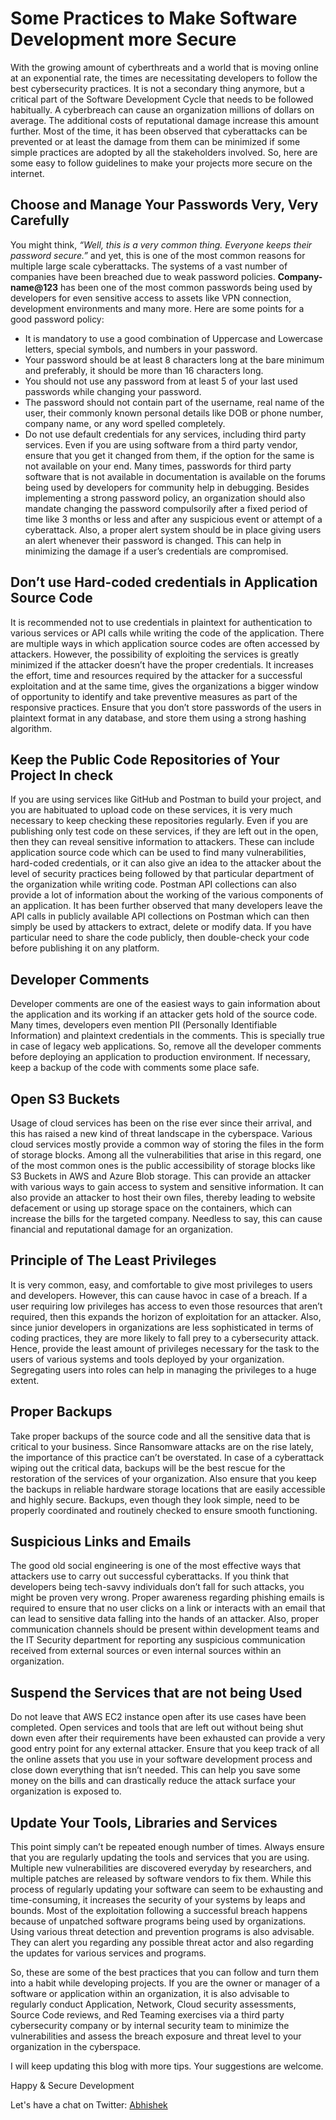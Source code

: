 # Some Practices to Make Software Development more Secure

With the growing amount of cyberthreats and a world that is moving online at an exponential rate, the times are necessitating developers to follow the best cybersecurity practices. It is not a secondary thing anymore, but a critical part of the Software Development Cycle that needs to be followed habitually. A cyberbreach can cause an organization millions of dollars on average. The additional costs of reputational damage increase this amount further. Most of the time, it has been observed that cyberattacks can be prevented or at least the damage from them can be minimized if some simple practices are adopted by all the stakeholders involved. So, here are some easy to follow guidelines to make your projects more secure on the internet.
## Choose and Manage Your Passwords Very, Very Carefully
You might think, _“Well, this is a very common thing. Everyone keeps their password secure.”_ and yet, this is one of the most common reasons for multiple large scale cyberattacks. The systems of a vast number of companies have been breached due to weak password policies. **Company-name@123** has been one of the most common passwords being used by developers for even sensitive access to assets like VPN connection, development environments and many more.
Here are some points for a good password policy:
- It is mandatory to use a good combination of Uppercase and Lowercase letters, special symbols, and numbers in your password.
- Your password should be at least 8 characters long at the bare minimum and preferably, it should be more than 16 characters long.
- You should not use any password from at least 5 of your last used passwords while changing your password.
- The password should not contain part of the username, real name of the user, their commonly known personal details like DOB or phone number, company name, or any word spelled completely.
- Do not use default credentials for any services, including third party services. Even if you are using software from a third party vendor, ensure that you get it changed from them, if the option for the same is not available on your end. Many times, passwords for third party software that is not available in documentation is available on the forums being used by developers for community help in debugging.
Besides implementing a strong password policy, an organization should also mandate changing the password compulsorily after a fixed period of time like 3 months or less and after any suspicious event or attempt of a cyberattack. Also, a proper alert system should be in place giving users an alert whenever their password is changed. This can help in minimizing the damage if a user’s credentials are compromised.

##	Don’t use Hard-coded credentials in Application Source Code
It is recommended not to use credentials in plaintext for authentication to various services or API calls while writing the code of the application. There are multiple ways in which application source codes are often accessed by attackers. However, the possibility of exploiting the services is greatly minimized if the attacker doesn’t have the proper credentials. It increases the effort, time and resources required by the attacker for a successful exploitation and at the same time, gives the organizations a bigger window of opportunity to identify and take preventive measures as part of the responsive practices. Ensure that you don’t store passwords of the users in plaintext format in any database, and store them using a strong hashing algorithm.

##	Keep the Public Code Repositories of Your Project In check
If you are using services like GitHub and Postman to build your project, and you are habituated to upload code on these services, it is very much necessary to keep checking these repositories regularly. Even if you are publishing only test code on these services, if they are left out in the open, then they can reveal sensitive information to attackers. These can include application source code which can be used to find many vulnerabilities, hard-coded credentials, or it can also give an idea to the attacker about the level of security practices being followed by that particular department of the organization while writing code.
Postman API collections can also provide a lot of information about the working of the various components of an application. It has been further observed that many developers leave the API calls in publicly available API collections on Postman which can then simply be used by attackers to extract, delete or modify data.
If you have particular need to share the code publicly, then double-check your code before publishing it on any platform.

##	Developer Comments
Developer comments are one of the easiest ways to gain information about the application and its working if an attacker gets hold of the source code. Many times, developers even mention PII (Personally Identifiable Information) and plaintext credentials in the comments. This is specially true in case of legacy web applications. So, remove all the developer comments before deploying an application to production environment. If necessary, keep a backup of the code with comments some place safe.

##	Open S3 Buckets
Usage of cloud services has been on the rise ever since their arrival, and this has raised a new kind of threat landscape in the cyberspace. Various cloud services mostly provide a common way of storing the files in the form of storage blocks. Among all the vulnerabilities that arise in this regard, one of the most common ones is the public accessibility of storage blocks like S3 Buckets in AWS and Azure Blob storage. This can provide an attacker with various ways to gain access to system and sensitive information. It can also provide an attacker to host their own files, thereby leading to website defacement or using up storage space on the containers, which can increase the bills for the targeted company. Needless to say, this can cause financial and reputational damage for an organization.

##	Principle of The Least Privileges
It is very common, easy, and comfortable to give most privileges to users and developers. However, this can cause havoc in case of a breach. If a user requiring low privileges has access to even those resources that aren’t required, then this expands the horizon of exploitation for an attacker. Also, since junior developers in organizations are less sophisticated in terms of coding practices, they are more likely to fall prey to a cybersecurity attack. Hence, provide the least amount of privileges necessary for the task to the users of various systems and tools deployed by your organization.
Segregating users into roles can help in managing the privileges to a huge extent.

##	Proper Backups
Take proper backups of the source code and all the sensitive data that is critical to your business. Since Ransomware attacks are on the rise lately, the importance of this practice can’t be overstated. In case of a cyberattack wiping out the critical data, backups will be the best rescue for the restoration of the services of your organization. Also ensure that you keep the backups in reliable hardware storage locations that are easily accessible and highly secure. Backups, even though they look simple, need to be properly coordinated and routinely checked to ensure smooth functioning.

##	Suspicious Links and Emails
The good old social engineering is one of the most effective ways that attackers use to carry out successful cyberattacks. If you think that developers being tech-savvy individuals don’t fall for such attacks, you might be proven very wrong. Proper awareness regarding phishing emails is required to ensure that no user clicks on a link or interacts with an email that can lead to sensitive data falling into the hands of an attacker. Also, proper communication channels should be present within development teams and the IT Security department for reporting any suspicious communication received from external sources or even internal sources within an organization.

##	Suspend the Services that are not being Used
Do not leave that AWS EC2 instance open after its use cases have been completed. Open services and tools that are left out without being shut down even after their requirements have been exhausted can provide a very good entry point for any external attacker. Ensure that you keep track of all the online assets that you use in your software development process and close down everything that isn’t needed. This can help you save some money on the bills and can drastically reduce the attack surface your organization is exposed to.

##	Update Your Tools, Libraries and Services
This point simply can’t be repeated enough number of times. Always ensure that you are regularly updating the tools and services that you are using. Multiple new vulnerabilities are discovered everyday by researchers, and multiple patches are released by software vendors to fix them. While this process of regularly updating your software can seem to be exhausting and time-consuming, it increases the security of your systems by leaps and bounds. Most of the exploitation following a successful breach happens because of unpatched software programs being used by organizations. Using various threat detection and prevention programs is also advisable. They can alert you regarding any possible threat actor and also regarding the updates for various services and programs.

So, these are some of the best practices that you can follow and turn them into a habit while developing projects. If you are the owner or manager of a software or application within an organization, it is also advisable to regularly conduct Application, Network, Cloud security assessments, Source Code reviews, and Red Teaming exercises via a third party cybersecurity company or by internal security team to minimize the vulnerabilities and assess the breach exposure and threat level to your organization in the cyberspace.

I will keep updating this blog with more tips. Your suggestions are welcome.

Happy & Secure Development

Let's have a chat on Twitter:
[Abhishek](https://twitter.com/abhibhati4u)

